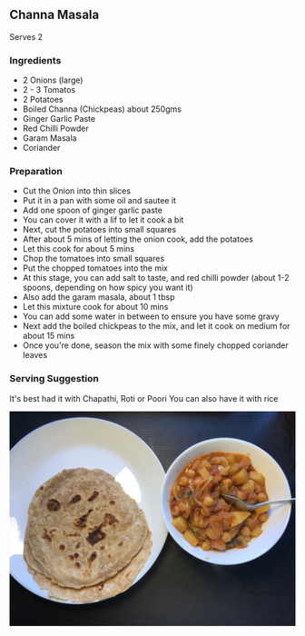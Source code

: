 ## Channa Masala

Serves 2

### Ingredients

* 2 Onions (large)
* 2 - 3 Tomatos
* 2 Potatoes
* Boiled Channa (Chickpeas) about 250gms
* Ginger Garlic Paste
* Red Chilli Powder
* Garam Masala
* Coriander

### Preparation

- Cut the Onion into thin slices
- Put it in a pan with some oil and sautee it
- Add one spoon of ginger garlic paste
- You can cover it with a lif to let it cook a bit
- Next, cut the potatoes into small squares
- After about 5 mins of letting the onion cook, add the potatoes
- Let this cook for about 5 mins
- Chop the tomatoes into small squares
- Put the chopped tomatoes into the mix
- At this stage, you can add salt to taste, and red chilli powder (about 1-2 spoons, depending on how spicy you want it)
- Also add the garam masala, about 1 tbsp
- Let this mixture cook for about 10 mins
- You can add some water in between to ensure you have some gravy
- Next add the boiled chickpeas to the mix, and let it cook on medium for about 15 mins
- Once you're done, season the mix with some finely chopped coriander leaves

### Serving Suggestion

It's best had it with Chapathi, Roti or Poori
You can also have it with rice

![Channa Masala](https://github.com/mariostallone/cooking-recipes/blob/master/images/channa-masala.jpg)

